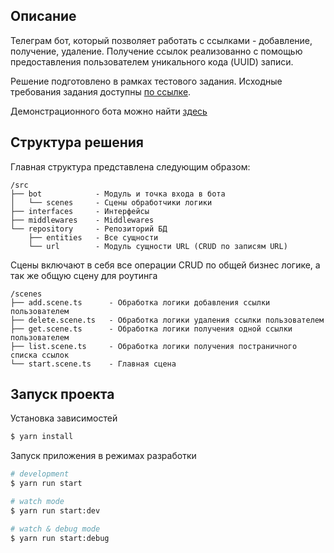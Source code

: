 ## Описание

Телеграм бот, который позволяет работать с ссылками - добавление, получение, удаление.
Получение ссылок реализованно с помощью предоставления пользователем уникального кода (UUID) записи.

Решение подготовлено в рамках тестового задания.
Исходные требования задания доступны [по ссылке](/Task.md).

Демонстрационного бота можно найти [здесь](https://t.me/url_store_bot)
## Структура решения


Главная структура представлена следующим образом:
```
/src
├── bot            - Модуль и точка входа в бота
│   └── scenes     - Сцены обработчики логики
├── interfaces     - Интерфейсы
├── middlewares    - Middlewares
└── repository     - Репозиторий БД
    ├── entities   - Все сущности
    └── url        - Модуль сущности URL (CRUD по записям URL)
```

Сцены включают в себя все операции CRUD по общей бизнес логике, а так же общую сцену для роутинга
```
/scenes
├── add.scene.ts      - Обработка логики добавления ссылки пользователем
├── delete.scene.ts   - Обработка логики удаления ссылки пользователем
├── get.scene.ts      - Обработка логики получения одной ссылки пользователем
├── list.scene.ts     - Обработка логики получения постраничного списка ссылок
└── start.scene.ts    - Главная сцена
```


## Запуск проекта

Установка зависимостей
```bash
$ yarn install
```

Запуск приложения в режимах разработки
```bash
# development
$ yarn run start

# watch mode
$ yarn run start:dev

# watch & debug mode
$ yarn run start:debug
```
